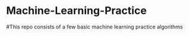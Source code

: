 # Machine-Learning-Practice

#This repo consists of a few basic machine learning practice algorithms
